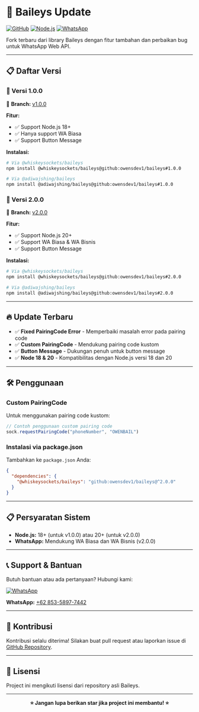 # 🚀 Baileys Update

[![GitHub](https://img.shields.io/badge/GitHub-owensdev1/baileys-181717?logo=github)](https://github.com/owensdev1/baileys)
[![Node.js](https://img.shields.io/badge/Node.js-18%2B%20%7C%2020%2B-339933?logo=node.js)](https://nodejs.org/)
[![WhatsApp](https://img.shields.io/badge/WhatsApp-Support-25D366?logo=whatsapp)](https://wa.me/6285358977442)

Fork terbaru dari library Baileys dengan fitur tambahan dan perbaikan bug untuk WhatsApp Web API.

---

## 📋 Daftar Versi

### 🔹 Versi 1.0.0
📁 **Branch:** [v1.0.0](https://github.com/owensdev1/baileys/tree/v1.0.0)

**Fitur:**
- ✅ Support Node.js 18+
- ✅ Hanya support WA Biasa
- ✅ Support Button Message

**Instalasi:**
```bash
# Via @whiskeysockets/baileys
npm install @whiskeysockets/baileys@github:owensdev1/baileys#1.0.0

# Via @adiwajshing/baileys
npm install @adiwajshing/baileys@github:owensdev1/baileys#1.0.0
```

### 🔹 Versi 2.0.0
📁 **Branch:** [v2.0.0](https://github.com/owensdev1/baileys/tree/v2.0.0)

**Fitur:**
- ✅ Support Node.js 20+
- ✅ Support WA Biasa & WA Bisnis
- ✅ Support Button Message

**Instalasi:**
```bash
# Via @whiskeysockets/baileys
npm install @whiskeysockets/baileys@github:owensdev1/baileys#2.0.0

# Via @adiwajshing/baileys
npm install @adiwajshing/baileys@github:owensdev1/baileys#2.0.0
```

---

## 🔥 Update Terbaru

- ✅ **Fixed PairingCode Error** - Memperbaiki masalah error pada pairing code
- ✅ **Custom PairingCode** - Mendukung pairing code kustom
- ✅ **Button Message** - Dukungan penuh untuk button message
- ✅ **Node 18 & 20** - Kompatibilitas dengan Node.js versi 18 dan 20

---

## 🛠️ Penggunaan

### Custom PairingCode
Untuk menggunakan pairing code kustom:

```javascript
// Contoh penggunaan custom pairing code
sock.requestPairingCode("phoneNumber", "OWENBAIL")
```

### Instalasi via package.json
Tambahkan ke `package.json` Anda:

```json
{
  "dependencies": {
    "@whiskeysockets/baileys": "github:owensdev1/baileys@^2.0.0"
  }
}
```

---

## 📋 Persyaratan Sistem

- **Node.js:** 18+ (untuk v1.0.0) atau 20+ (untuk v2.0.0)
- **WhatsApp:** Mendukung WA Biasa dan WA Bisnis (v2.0.0)

---

## 📞 Support & Bantuan

Butuh bantuan atau ada pertanyaan? Hubungi kami:

[![WhatsApp](https://img.shields.io/badge/WhatsApp-Contact-25D366?logo=whatsapp&logoColor=white)](https://wa.me/6285358977442)

**WhatsApp:** [+62 853-5897-7442](https://wa.me/6285358977442)

---

## 🤝 Kontribusi

Kontribusi selalu diterima! Silakan buat pull request atau laporkan issue di [GitHub Repository](https://github.com/owensdev1/baileys).

---

## 📄 Lisensi

Project ini mengikuti lisensi dari repository asli Baileys.

---

<div align="center">

**⭐ Jangan lupa berikan star jika project ini membantu! ⭐**

</div>
